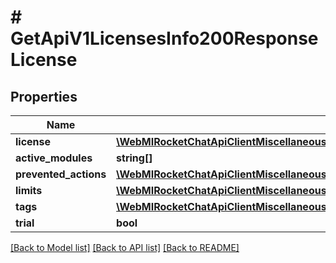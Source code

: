 # # GetApiV1LicensesInfo200ResponseLicense

## Properties

Name | Type | Description | Notes
------------ | ------------- | ------------- | -------------
**license** | [**\WebMIRocketChatApiClientMiscellaneousApi\Model\GetApiV1LicensesInfo200ResponseLicenseLicense**](GetApiV1LicensesInfo200ResponseLicenseLicense.md) |  | [optional]
**active_modules** | **string[]** |  | [optional]
**prevented_actions** | [**\WebMIRocketChatApiClientMiscellaneousApi\Model\GetApiV1LicensesInfo200ResponseLicensePreventedActions**](GetApiV1LicensesInfo200ResponseLicensePreventedActions.md) |  | [optional]
**limits** | [**\WebMIRocketChatApiClientMiscellaneousApi\Model\GetApiV1LicensesInfo200ResponseLicenseLimits**](GetApiV1LicensesInfo200ResponseLicenseLimits.md) |  | [optional]
**tags** | [**\WebMIRocketChatApiClientMiscellaneousApi\Model\GetApiV1LicensesGet200ResponseLicensesInnerTag[]**](GetApiV1LicensesGet200ResponseLicensesInnerTag.md) |  | [optional]
**trial** | **bool** |  | [optional]

[[Back to Model list]](../../README.md#models) [[Back to API list]](../../README.md#endpoints) [[Back to README]](../../README.md)
